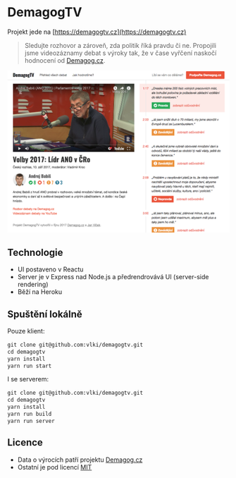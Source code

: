 # DemagogTV

Projekt jede na [https://demagogtv.cz](https://demagogtv.cz)

> Sledujte rozhovor a zároveň, zda politik říká pravdu či ne. Propojili jsme
> videozáznamy debat s výroky tak, že v čase vyřčení naskočí hodnocení od
> [Demagog.cz](http://demagog.cz).

![](./screenshot-demagogtv.png)

## Technologie

* UI postaveno v Reactu
* Server je v Express nad Node.js a předrendrovává UI (server-side rendering)
* Běží na Heroku

## Spuštění lokálně

Pouze klient:

```
git clone git@github.com:vlki/demagogtv.git
cd demagogtv
yarn install
yarn run start
```

I se serverem:

```
git clone git@github.com:vlki/demagogtv.git
cd demagogtv
yarn install
yarn run build
yarn run server
```

## Licence

* Data o výrocích patří projektu [Demagog.cz](http://demagog.cz)
* Ostatní je pod licencí [MIT](LICENSE.md)
